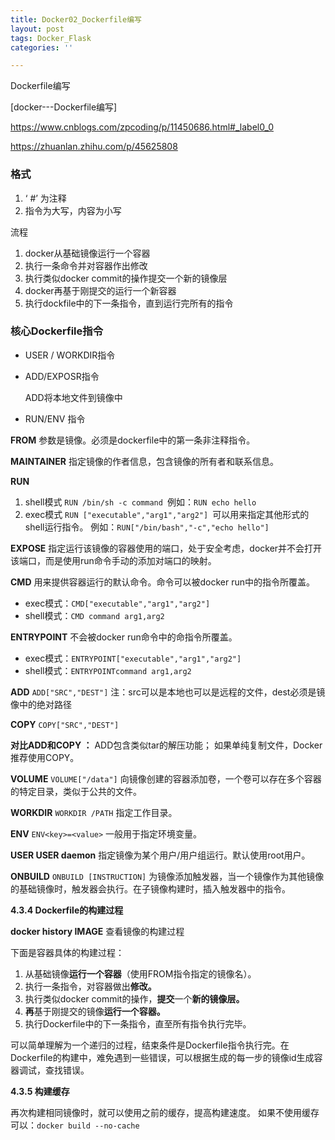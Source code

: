 ```yaml
---
title: Docker02_Dockerfile编写
layout: post
tags: Docker_Flask
categories: ''

---
```

Dockerfile编写



[docker---Dockerfile编写] 

https://www.cnblogs.com/zpcoding/p/11450686.html#_label0_0

https://zhuanlan.zhihu.com/p/45625808

### 格式

1. ‘ #’ 为注释
2. 指令为大写，内容为小写

流程

1. docker从基础镜像运行一个容器
2. 执行一条命令并对容器作出修改
3. 执行类似docker commit的操作提交一个新的镜像层
4. docker再基于刚提交的运行一个新容器
5. 执行dockfile中的下一条指令，直到运行完所有的指令

### 核心Dockerfile指令

* USER / WORKDIR指令

* ADD/EXPOSR指令

  ADD将本地文件到镜像中

  

* RUN/ENV 指令

  

**FROM**
参数是镜像。必须是dockerfile中的第一条非注释指令。

**MAINTAINER**
指定镜像的作者信息，包含镜像的所有者和联系信息。

**RUN**

1. shell模式
   `RUN /bin/sh -c command `例如：`RUN echo hello`
2. exec模式
   `RUN ["executable","arg1","arg2"] `可以用来指定其他形式的shell运行指令。
   例如：`RUN["/bin/bash","-c","echo hello"]`

**EXPOSE**
指定运行该镜像的容器使用的端口，处于安全考虑，docker并不会打开该端口，而是使用run命令手动的添加对端口的映射。

**CMD**
用来提供容器运行的默认命令。命令可以被docker run中的指令所覆盖。

- exec模式：`CMD["executable","arg1","arg2"]`
- shell模式：`CMD command arg1,arg2`

**ENTRYPOINT**
不会被docker run命令中的命指令所覆盖。

- exec模式：`ENTRYPOINT["executable","arg1","arg2"]`
- shell模式：`ENTRYPOINTcommand arg1,arg2`

**ADD**
`ADD["SRC","DEST"]`
注：src可以是本地也可以是远程的文件，dest必须是镜像中的绝对路径

**COPY**
`COPY["SRC","DEST"]`

**对比ADD和COPY ：**
ADD包含类似tar的解压功能；
如果单纯复制文件，Docker推荐使用COPY。

**VOLUME**
`VOLUME["/data"]`
向镜像创建的容器添加卷，一个卷可以存在多个容器的特定目录，类似于公共的文件。

**WORKDIR**
`WORKDIR /PATH`
指定工作目录。

**ENV**
`ENV<key>=<value>`
一般用于指定环境变量。

**USER USER daemon**
指定镜像为某个用户/用户组运行。默认使用root用户。

**ONBUILD**
`ONBUILD [INSTRUCTION]`
为镜像添加触发器，当一个镜像作为其他镜像的基础镜像时，触发器会执行。在子镜像构建时，插入触发器中的指令。

**4.3.4 Dockerfile的构建过程**

**docker history IMAGE**
查看镜像的构建过程

下面是容器具体的构建过程：

1. 从基础镜像**运行一个容器**（使用FROM指令指定的镜像名）。
2. 执行一条指令，对容器做出**修改。**
3. 执行类似docker commit的操作，**提交**一个**新的镜像层。**
4. **再**基于刚提交的镜像**运行一个容器。**
5. 执行Dockerfile中的下一条指令，直至所有指令执行完毕。

可以简单理解为一个递归的过程，结束条件是Dockerfile指令执行完。在Dockerfile的构建中，难免遇到一些错误，可以根据生成的每一步的镜像id生成容器调试，查找错误。

**4.3.5 构建缓存**

再次构建相同镜像时，就可以使用之前的缓存，提高构建速度。
如果不使用缓存可以：`docker build --no-cache`







